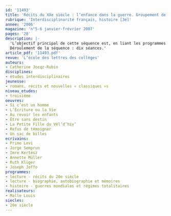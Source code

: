 ```yaml
---
id: '11493'
title: 'Récits du XXe siècle : l’enfance dans la guerre. Groupement de textes (séquence)'
rubrique: 'Interdisciplinarité français, histoire [3e]'
annee: '2006'
magazine: 'n°5-6 janvier-frévrier 2007'
pages: '28'
description: |-
  'L’objectif principal de cette séquence est, en liant les programmes de français et d’histoire, de conduire les élèves dans la lecture de récits autobiographiques et de les sensibiliser aux témoignages de ce que vécurent de jeunes juifs pendant la Seconde Guerre mondiale. Cette séquence nécessite des connaissances historiques, elle trouvera donc plus aisément sa place au deuxième trimestre lorsque le professeur d’histoire aura traité le chapitre sur la guerre et le nazisme.
  Déroulement de la séquence : dix séances.'
article_pdf: '11493.pdf'
revue: 'L’école des lettres des collèges'
auteurs:
- Catherine Jocqz-Rubin
disciplines:
- études interdisciplinaires
jeunesse:
- romans, récits et nouvelles « classiques »s
niveau_etudes:
- troisième
oeuvres:
- Si c’est un homme
- L’Écriture ou la Vie
- Au revoir les enfants
- Être sans destin
- La Petite Fille du Vél’d’hiv’
- Refus de témoigner
- Un sac de billes
ecrivains:
- Primo Levi
- Jorge Semprun
- Imre Kertész
- Annette Müller
- Ruth Klüger
- Joseph Joffo
programmes:
- lecture - récits du 20e siècle
- lecture - biographie, autobiographie et mémoires
- histoire - guerres mondiales et régimes totalitaires
realisateurs:
- Malle Louis
siecles:
- 20e siècle
---
```

